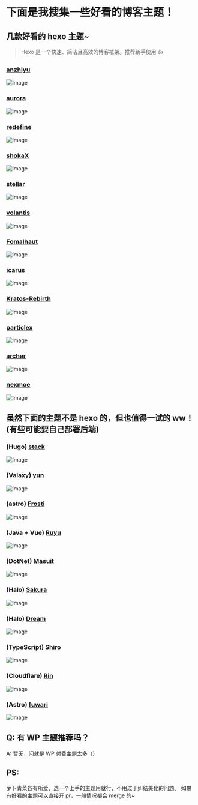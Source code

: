 # 下面是我搜集一些好看的博客主题！

## 几款好看的 hexo 主题~

> Hexo 是一个快速、简洁且高效的博客框架。推荐新手使用 👍

### [anzhiyu](https://github.com/anzhiyu-c/hexo-theme-anzhiyu)

![Image](./assets/1.webp)

### [aurora](https://github.com/auroral-ui/hexo-theme-aurora)

![Image](./assets/2.webp)

### [redefine](https://github.com/EvanNotFound/hexo-theme-redefine)

![Image](./assets/3.webp)

### [shokaX](https://github.com/theme-shoka-x/hexo-theme-shokaX)

![Image](./assets/4.webp)

### [stellar](https://github.com/xaoxuu/hexo-theme-stellar)

![Image](./assets/5.webp)

### [volantis](https://github.com/volantis-x/hexo-theme-volantis)

![Image](./assets/7.webp)

### [Fomalhaut](https://github.com/fomalhaut1998/hexo-theme-Fomalhaut)

![Image](./assets/8.webp)

### [icarus](https://github.com/imaegoo/hexo-theme-icarus)

![Image](./assets/9.webp)

### [Kratos-Rebirth](https://github.com/Candinya/Kratos-Rebirth)

![Image](./assets/10.webp)

### [particlex](https://github.com/argvchs/hexo-theme-particlex)

![Image](./assets/11.webp)

### [archer](https://github.com/fi3ework/hexo-theme-archer)

![Image](./assets/13.webp)

### [nexmoe](https://github.com/theme-nexmoe/hexo-theme-nexmoe)

![Image](./assets/14.webp)

## 虽然下面的主题不是 hexo 的，但也值得一试的 ww！(有些可能要自己部署后端)

### (Hugo) [stack](https://github.com/CaiJimmy/hugo-theme-stack)

![Image](./assets/x/1.webp)

### (Valaxy) [yun](https://github.com/YunYouJun/valaxy)

![Image](./assets/x/2.webp)

### (astro) [Frosti](https://github.com/EveSunMaple/Frosti)

![Image](./assets/x/3.webp)

### (Java + Vue) [Ruyu](https://github.com/kuailemao/Ruyu-Blog)

![Image](./assets/x/4.webp)

### (DotNet) [Masuit](https://github.com/ldqk/Masuit.MyBlogs)

![Image](./assets/x/5.webp)

### (Halo) [Sakura](https://github.com/LIlGG/halo-theme-sakura)

![Image](./assets/x/6.webp)

### (Halo) [Dream](https://github.com/nineya/halo-theme-dream)

![Image](./assets/x/7.webp)

### (TypeScript) [Shiro](https://github.com/innei/Shiro)

![Image](./assets/x/8.webp)

### (Cloudflare) [Rin](https://github.com/openRin/Rin)

![Image](./assets/x/9.webp)

### (Astro) [fuwari](https://github.com/saicaca/fuwari)

![Image](./assets/x/10.webp)

## Q: 有 WP 主题推荐吗？

A: 暂无，问就是 WP 付费主题太多（）

## PS:

萝卜青菜各有所爱，选一个上手的主题用就行，不用过于纠结美化的问题。
如果有好看的主题可以直接开 pr，一般情况都会 merge 的~
